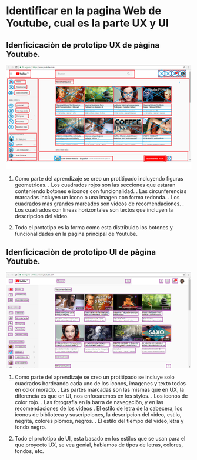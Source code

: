 # Identificar en la pagina Web de Youtube, cual es la parte UX y UI

## Idenficicaciòn de prototipo UX de pàgina Youtube.


![UX](IMG/IMG-UX.png "Partes UX de pagina Youtube")

1. Como parte del aprendizaje se creo un protitipado incluyendo figuras geometricas.
	. Los cuadrados rojos son las secciones que estaran conteniendo botones e iconos con funcionalidad.
	. Las circunferencias marcadas incluyen un icono o una imagen con forma redonda.
	. Los cuadrados mas grandes marcados son videos de recomendaciones.
	. Los cuadrados con lineas horizontales son textos que incluyen la descripcion del video.

2. Todo el prototipo es la forma como esta distribuido los botones y funcionalidades en la pagina principal de Youtube.

## Idenficicaciòn de prototipo UI de pàgina Youtube.

![UI](IMG/IMG-UI.png "Partes UI de pagina Youtube")

1. Como parte del aprendizaje se creo un protitipado se incluye solo cuadrados bordeando cada uno de los iconos, imagenes y texto todos en color morado.
	. Las partes marcadas son las mismas que en UX, la diferencia es que en UI, nos enfocaremos en los stylos.
		. Los iconos de color rojo.
		. Las fotografia en la barra de navegaciòn, y en las recomendaciones de los videos
		. El estilo de letra de la cabecera, los iconos de biblioteca y suscripciones, la descripcion del video, estilo, negrita, 	  colores plomos, negros.
		. El estilo del tiempo del video,letra y fondo negro.

2. Todo el prototipo de UI, esta basado en los estilos que se usan para el que proyecto UX, se vea genial, hablamos de tipos de letras, colores, fondos, etc.